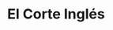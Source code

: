 ---
title: "El Corte Inglés"
url: /la-pola-de-siero-la-pola-siero/el-corte-ingles/
shop: grandes almacenes
---